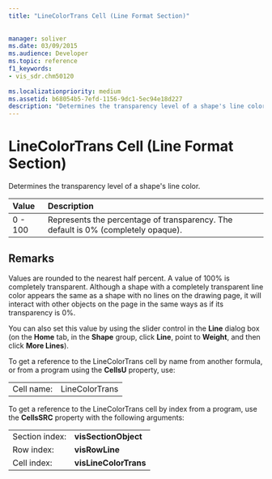 ```yaml
---
title: "LineColorTrans Cell (Line Format Section)"
 
 
manager: soliver
ms.date: 03/09/2015
ms.audience: Developer
ms.topic: reference
f1_keywords:
- vis_sdr.chm50120
 
ms.localizationpriority: medium
ms.assetid: b68054b5-7efd-1156-9dc1-5ec94e18d227
description: "Determines the transparency level of a shape's line color."
---
```


# LineColorTrans Cell (Line Format Section)

Determines the transparency level of a shape's line color.
  
|**Value**|**Description**|
|:-----|:-----|
|0 - 100  <br/> |Represents the percentage of transparency. The default is 0% (completely opaque).  <br/> |
   
## Remarks

Values are rounded to the nearest half percent. A value of 100% is completely transparent. Although a shape with a completely transparent line color appears the same as a shape with no lines on the drawing page, it will interact with other objects on the page in the same ways as if its transparency is 0%. 
  
You can also set this value by using the slider control in the **Line** dialog box (on the **Home** tab, in the **Shape** group, click **Line**, point to **Weight**, and then click **More Lines**).
  
To get a reference to the LineColorTrans cell by name from another formula, or from a program using the **CellsU** property, use: 
  
|||
|:-----|:-----|
|Cell name:  <br/> |LineColorTrans  <br/> |
   
To get a reference to the LineColorTrans cell by index from a program, use the **CellsSRC** property with the following arguments: 
  
|||
|:-----|:-----|
|Section index:  <br/> |**visSectionObject** <br/> |
|Row index:  <br/> |**visRowLine** <br/> |
|Cell index:  <br/> |**visLineColorTrans** <br/> |
   

